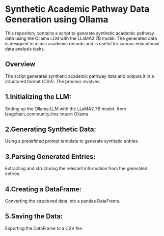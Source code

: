 # Synthetic Academic Pathway Data Generation using Ollama
This repository contains a script to generate synthetic academic pathway data using the Ollama LLM with the LLaMA2 7B model. The generated data is designed to mimic academic records and is useful for various educational data analysis tasks.

## Overview
The script generates synthetic academic pathway data and outputs it in a structured format (CSV). The process involves:

## 1.Initializing the LLM:
Setting up the Ollama LLM with the LLaMA2 7B model. from langchain_community.llms import Ollama

## 2.Generating Synthetic Data:
Using a predefined prompt template to generate synthetic entries.

## 3.Parsing Generated Entries:
Extracting and structuring the relevant information from the generated entries.

## 4.Creating a DataFrame:
Converting the structured data into a pandas DataFrame.

## 5.Saving the Data:
Exporting the DataFrame to a CSV file.
